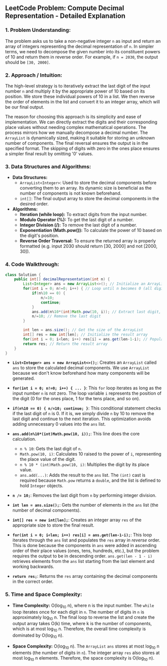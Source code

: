 ## LeetCode Problem: Compute Decimal Representation - Detailed Explanation

### 1. Problem Understanding:

The problem asks us to take a non-negative integer `n` as input and return an array of integers representing the decimal representation of `n`. In simpler terms, we need to decompose the given number into its constituent powers of 10 and return them in reverse order. For example, if `n = 2030`, the output should be `[30, 2000]`.

### 2. Approach / Intuition:

The high-level strategy is to iteratively extract the last digit of the input number `n` and multiply it by the appropriate power of 10 based on its position. We store these individual powers of 10 in a list.  We then reverse the order of elements in the list and convert it to an integer array, which will be our final output.

The reason for choosing this approach is its simplicity and ease of implementation. We can directly extract the digits and their corresponding place values without needing complex mathematical operations. The process mirrors how we manually decompose a decimal number. The `ArrayList` is dynamically sized, making it suitable for storing an unknown number of components. The final reversal ensures the output is in the specified format. The skipping of digits with zero in the ones place ensures a simpler final result by omitting '0' values.

### 3. Data Structures and Algorithms:

*   **Data Structures:**
    *   `ArrayList<Integer>`: Used to store the decimal components before converting them to an array.  Its dynamic size is beneficial as the number of components is not known beforehand.
    *   `int[]`: The final output array to store the decimal components in the desired order.
*   **Algorithms:**
    *   **Iteration (while loop):** To extract digits from the input number.
    *   **Modulo Operator (%):**  To get the last digit of a number.
    *   **Integer Division (/):** To remove the last digit of a number.
    *   **Exponentiation (Math.pow()):** To calculate the power of 10 based on the digit's position.
    *   **Reverse Order Traversal:** To ensure the returned array is properly formatted (e.g. input 2030 should return [30, 2000] and not [2000, 30]).

### 4. Code Walkthrough:

```java
class Solution {
    public int[] decimalRepresentation(int n) {
        List<Integer> ans = new ArrayList<>(); // Initialize an ArrayList to store the results
        for(int i = 0; n!=0; i++) { // Loop until n becomes 0 (all digits processed)
            if(n%10 == 0) {
                n/=10;
                continue;
            }
            ans.add(n%10*(int)Math.pow(10, i)); // Extract last digit, multiply by 10^i, add to list
            n/=10; // Remove the last digit
        }

        int len = ans.size(); // Get the size of the ArrayList
        int[] res = new int[len]; // Initialize the result array
        for(int i = 0; i<len; i++) res[i] = ans.get(len-1-i); // Populate the result array in reverse order
        return res; // Return the result array
    }
}
```

*   **`List<Integer> ans = new ArrayList<>();`**: Creates an `ArrayList` called `ans` to store the calculated decimal components.  We use `ArrayList` because we don't know beforehand how many components will be generated.

*   **`for(int i = 0; n!=0; i++) { ... }`**: This `for` loop iterates as long as the input number `n` is not zero. The loop variable `i` represents the position of the digit (0 for the ones place, 1 for the tens place, and so on).

*   **`if(n%10 == 0) { n/=10; continue; }`**:  This conditional statement checks if the last digit of `n` is 0. If it is, we simply divide `n` by 10 to remove the last digit and continue to the next iteration. This optimization avoids adding unnecessary 0 values into the `ans` list.

*   **`ans.add(n%10*(int)Math.pow(10, i));`**: This line does the core calculation.
    *   `n % 10`:  Gets the last digit of `n`.
    *   `Math.pow(10, i)`: Calculates 10 raised to the power of `i`, representing the place value of the digit.
    *   `n % 10 * (int)Math.pow(10, i)`:  Multiplies the digit by its place value.
    *   `ans.add(...)`: Adds the result to the `ans` list. The `(int)` cast is required because `Math.pow` returns a `double`, and the list is defined to hold `Integer` objects.

*   **`n /= 10;`**:  Removes the last digit from `n` by performing integer division.

*   **`int len = ans.size();`**: Gets the number of elements in the `ans` list (the number of decimal components).

*   **`int[] res = new int[len];`**:  Creates an integer array `res` of the appropriate size to store the final result.

*   **`for(int i = 0; i<len; i++) res[i] = ans.get(len-1-i);`**:  This loop iterates through the `ans` list and populates the `res` array in *reverse* order. This is done because the components in `ans` were added in ascending order of their place values (ones, tens, hundreds, etc.), but the problem requires the output to be in descending order.  `ans.get(len - 1 - i)` retrieves elements from the `ans` list starting from the last element and working backwards.

*   **`return res;`**: Returns the `res` array containing the decimal components in the correct order.

### 5. Time and Space Complexity:

*   **Time Complexity:** O(log<sub>10</sub> n), where n is the input number.  The `while` loop iterates once for each digit in `n`. The number of digits in `n` is approximately log<sub>10</sub> n.  The final loop to reverse the list and create the output array takes O(k) time, where k is the number of components, which is at most log<sub>10</sub> n.  Therefore, the overall time complexity is dominated by O(log<sub>10</sub> n).

*   **Space Complexity:** O(log<sub>10</sub> n). The `ArrayList` `ans` stores at most log<sub>10</sub> n elements (the number of digits in `n`). The integer array `res` also stores at most log<sub>10</sub> n elements. Therefore, the space complexity is O(log<sub>10</sub> n).
